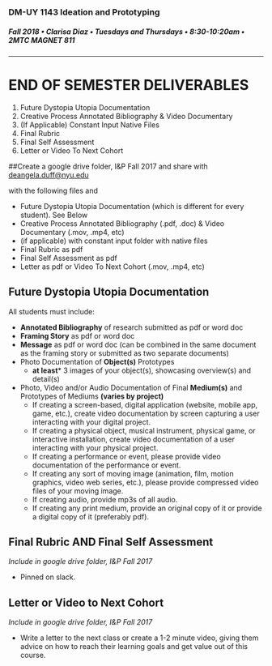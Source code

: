 ### DM-UY 1143 Ideation and Prototyping
##### Fall 2018 • Clarisa Diaz • Tuesdays and Thursdays • 8:30-10:20am • 2MTC MAGNET 811
---

# END OF SEMESTER DELIVERABLES

<ol>
<li>Future Dystopia Utopia Documentation</li>
<li>Creative Process Annotated Bibliography &amp; Video Documentary</li>
<li>(If Applicable) Constant Input Native Files</li>
<li>Final Rubric</li>
<li>Final Self Assessment</li>
<li>Letter or Video To Next Cohort</li>
</ol>
 
##Create a google drive folder, I&P Fall 2017 and share with deangela.duff@nyu.edu

with the following files and 
<ul>
<li>Future Dystopia Utopia Documentation (which is different for every student). See Below</li>
<li>Creative Process Annotated Bibliography (.pdf, .doc) & Video Documentary (.mov, .mp4, etc)</li>
<li>(if applicable) with constant input folder with native files</li>
<li>Final Rubric as pdf</li>
<li>Final Self Assessment as pdf</li>
<li>Letter as pdf or Video To Next Cohort (.mov, .mp4, etc)</li>
</ul>

## Future Dystopia Utopia Documentation
All students must include:
* **Annotated Bibliography** of research submitted as pdf or word doc
* **Framing Story** as pdf or word doc
* **Message** as pdf or word doc (can be combined in the same document as the framing story or submitted as two separate documents)
* Photo Documentation of **Object(s)** Prototypes
    * **at least*** 3 images of your object(s), showcasing overview(s) and detail(s)
* Photo, Video and/or Audio Documentation of Final **Medium(s)** and Prototypes of Mediums **(varies by project)**
    *  If creating a screen-based, digital application (website, mobile app, game, etc.), create video documentation by screen capturing a user interacting with your digital project.
    *  If creating a physical object, musical instrument, physical game, or interactive installation, create video documentation of a user interacting with your physical project.
    *  If creating a performance or event, please provide video documentation of the performance or event.
    * If creating any sort of moving image (animation, film, motion graphics, video web series, etc.), please provide compressed video files of your moving image.
    *  If creating audio, provide mp3s of all audio.
    *  If creating any print medium, provide an original copy of it or provide a digital copy of it (preferably pdf).


## Final Rubric AND Final Self Assessment
*Include in google drive folder, I&P Fall 2017*

<ul>
<li>Pinned on slack.
</ul>

## Letter or Video to Next Cohort
*Include in google drive folder, I&P Fall 2017*

<ul>
<Li>Write a letter to the next class or create a 1-2 minute video, giving them advice on how to reach their learning goals and get value out of this course.</li>
</ul>
